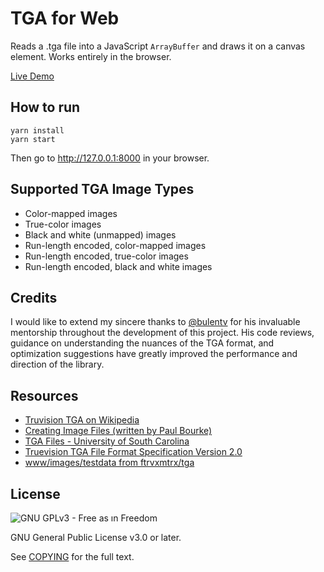 # TGA for Web

Reads a .tga file into a JavaScript `ArrayBuffer` and draws it on a canvas element. Works entirely in the browser.

[Live Demo](https://mehmetb.github.io/tga-for-web-live-demo/)

## How to run

```
yarn install
yarn start
```

Then go to http://127.0.0.1:8000 in your browser.

## Supported TGA Image Types

- Color-mapped images
- True-color images
- Black and white (unmapped) images
- Run-length encoded, color-mapped images
- Run-length encoded, true-color images
- Run-length encoded, black and white images

## Credits

I would like to extend my sincere thanks to [@bulentv](https://github.com/bulentv) for his invaluable mentorship throughout the development of this project. His code reviews, guidance on understanding the nuances of the TGA format, and optimization suggestions have greatly improved the performance and direction of the library. 

## Resources

- [Truvision TGA on Wikipedia](https://en.wikipedia.org/wiki/Truevision_TGA)
- [Creating Image Files (written by Paul Bourke)](http://www.paulbourke.net/dataformats/tga/)
- [TGA Files - University of South Carolina](https://people.math.sc.edu/Burkardt/data/tga/tga.html)
- [Truevision TGA File Format Specification Version 2.0](https://www.dca.fee.unicamp.br/~martino/disciplinas/ea978/tgaffs.pdf)
- [www/images/testdata from ftrvxmtrx/tga](https://github.com/ftrvxmtrx/tga)

## License

![GNU GPLv3 - Free as ın Freedom](https://www.gnu.org/graphics/gplv3-with-text-136x68.png)

GNU General Public License v3.0 or later.

See [COPYING](COPYING) for the full text.
